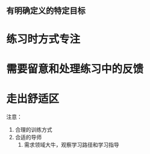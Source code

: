 ## 有明确定义的特定目标

# 练习时方式专注

# 需要留意和处理练习中的反馈

# 走出舒适区





注意：

1. 合理的训练方式
2. 合适的导师
   1. 需求领域大牛，观察学习路径和学习指导